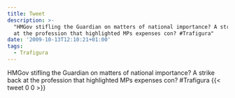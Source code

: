```yaml
---
title: Tweet
description: >-
  "HMGov stifling the Guardian on matters of national importance? A strike back
  at the profession that highlighted MPs expenses con? #Trafigura"
date: '2009-10-13T12:10:21+01:00'
tags:
  - Trafigura
---
```

HMGov stifling the Guardian on matters of national importance? A strike back at the profession that highlighted MPs expenses con? #Trafigura
      {{< tweet 0 0 >}}
    
